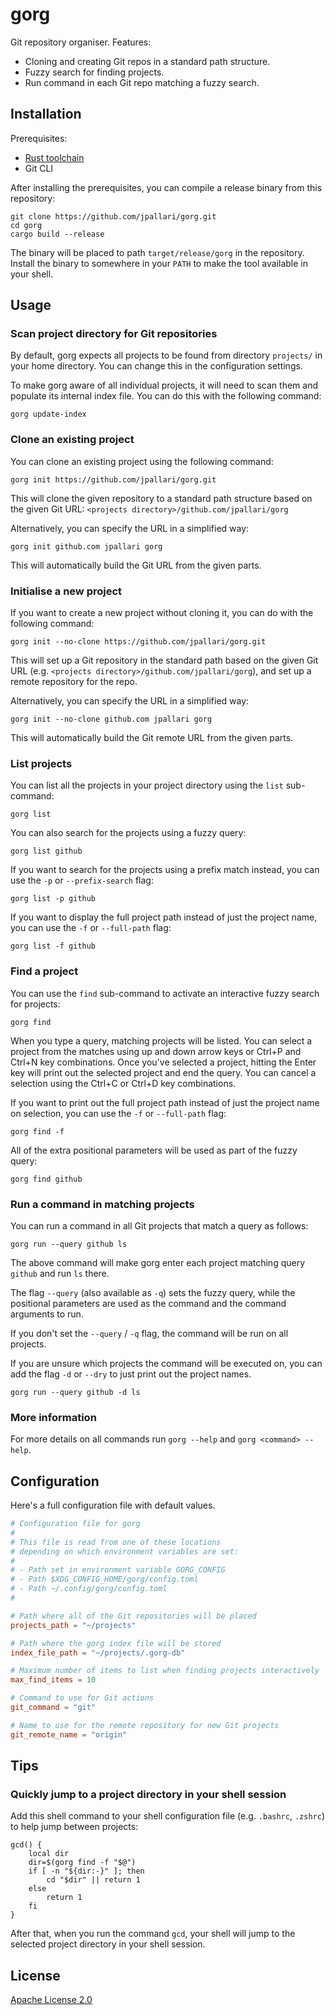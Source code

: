 # gorg

Git repository organiser. Features:

- Cloning and creating Git repos in a standard path structure.
- Fuzzy search for finding projects.
- Run command in each Git repo matching a fuzzy search.

## Installation

Prerequisites:

- [Rust toolchain](https://www.rust-lang.org/learn/get-started)
- Git CLI

After installing the prerequisites, you can compile a release binary from this repository:

```shell
git clone https://github.com/jpallari/gorg.git
cd gorg
cargo build --release
```

The binary will be placed to path `target/release/gorg` in the repository.
Install the binary to somewhere in your `PATH` to make the tool available in your shell.

## Usage

### Scan project directory for Git repositories

By default, gorg expects all projects to be found from directory `projects/` in your home directory.
You can change this in the configuration settings.

To make gorg aware of all individual projects, it will need to scan them and populate its internal index file.
You can do this with the following command:

```shell
gorg update-index
```

### Clone an existing project

You can clone an existing project using the following command:

```shell
gorg init https://github.com/jpallari/gorg.git
```

This will clone the given repository to a standard path structure based on the given Git URL:
`<projects directory>/github.com/jpallari/gorg`

Alternatively, you can specify the URL in a simplified way:

```shell
gorg init github.com jpallari gorg
```

This will automatically build the Git URL from the given parts.

### Initialise a new project

If you want to create a new project without cloning it, you can do with the following command:

```shell
gorg init --no-clone https://github.com/jpallari/gorg.git
```

This will set up a Git repository in the standard path based on the given Git URL (e.g. `<projects directory>/github.com/jpallari/gorg`), and set up a remote repository for the repo.

Alternatively, you can specify the URL in a simplified way:

```shell
gorg init --no-clone github.com jpallari gorg
```

This will automatically build the Git remote URL from the given parts.

### List projects

You can list all the projects in your project directory using the `list` sub-command:

```shell
gorg list
```

You can also search for the projects using a fuzzy query:

```shell
gorg list github
```

If you want to search for the projects using a prefix match instead, you can use the `-p` or `--prefix-search` flag:

```shell
gorg list -p github
```

If you want to display the full project path instead of just the project name, you can use the `-f` or `--full-path` flag:

```shell
gorg list -f github
```

### Find a project

You can use the `find` sub-command to activate an interactive fuzzy search for projects:

```shell
gorg find
```

When you type a query, matching projects will be listed.
You can select a project from the matches using up and down arrow keys or Ctrl+P and Ctrl+N key combinations.
Once you've selected a project, hitting the Enter key will print out the selected project and end the query.
You can cancel a selection using the Ctrl+C or Ctrl+D key combinations.

If you want to print out the full project path instead of just the project name on selection, you can use the `-f` or `--full-path` flag:

```shell
gorg find -f
```

All of the extra positional parameters will be used as part of the fuzzy query:

```shell
gorg find github
```

### Run a command in matching projects

You can run a command in all Git projects that match a query as follows:

```shell
gorg run --query github ls
```

The above command will make gorg enter each project matching query `github` and run `ls` there.

The flag `--query` (also available as `-q`) sets the fuzzy query, while the positional parameters are used as the command and the command arguments to run.

If you don't set the `--query` / `-q` flag, the command will be run on all projects.

If you are unsure which projects the command will be executed on, you can add the flag `-d` or `--dry` to just print out the project names.

```shell
gorg run --query github -d ls
```

### More information

For more details on all commands run `gorg --help` and `gorg <command> --help`.

## Configuration

Here's a full configuration file with default values.

```toml
# Configuration file for gorg
#
# This file is read from one of these locations
# depending on which environment variables are set:
#
# - Path set in environment variable GORG_CONFIG
# - Path $XDG_CONFIG_HOME/gorg/config.toml
# - Path ~/.config/gorg/config.toml
#

# Path where all of the Git repositories will be placed
projects_path = "~/projects"

# Path where the gorg index file will be stored
index_file_path = "~/projects/.gorg-db"

# Maximum number of items to list when finding projects interactively
max_find_items = 10

# Command to use for Git actions
git_command = "git"

# Name to use for the remote repository for new Git projects
git_remote_name = "origin"
```

## Tips

### Quickly jump to a project directory in your shell session

Add this shell command to your shell configuration file (e.g. `.bashrc`, `.zshrc`) to help jump between projects:

```shell
gcd() {
    local dir
    dir=$(gorg find -f "$@")
    if [ -n "${dir:-}" ]; then
        cd "$dir" || return 1
    else
        return 1
    fi
}
```

After that, when you run the command `gcd`, your shell will jump to the selected project directory in your shell session.

## License

[Apache License 2.0](LICENSE)


